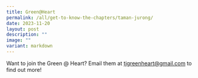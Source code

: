 ```yaml
---
title: Green@Heart
permalink: /all/get-to-know-the-chapters/taman-jurong/
date: 2023-11-20
layout: post
description: ""
image: ""
variant: markdown
---
```

<p>Want to join the Green @ Heart? Email them at <a href="mailto:&quot;tjgreenheart@gmail.com&quot;">tjgreenheart@gmail.com</a> to find out more!</p>
